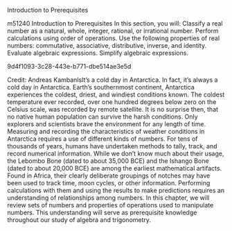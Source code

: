 Introduction to Prerequisites

  m51240
  Introduction to Prerequisites
  In this section, you will:
Classify a real number as a natural, whole, integer, rational, or irrational number.
Perform calculations using order of operations.
Use the following properties of real numbers: commutative, associative, distributive, inverse, and identity.
Evaluate algebraic expressions.
Simplify algebraic expressions.

  9d4f1093-3c28-443e-b771-dbe514ae3e5d

  

Credit: Andreas KambanlsIt’s a cold day in Antarctica. In fact, it’s always a cold day in Antarctica. Earth’s southernmost continent, Antarctica experiences the coldest, driest, and windiest conditions known. The coldest temperature ever recorded, over one hundred degrees below zero on the Celsius scale, was recorded by remote satellite. It is no surprise then, that no native human population can survive the harsh conditions. Only explorers and scientists brave the environment for any length of time.
Measuring and recording the characteristics of weather conditions in Antarctica requires a use of different kinds of numbers. For tens of thousands of years, humans have undertaken methods to tally, track, and record numerical information. While we don’t know much about their usage, the Lebombo Bone (dated to about 35,000 BCE) and the Ishango Bone (dated to about 20,000 BCE) are among the earliest mathematical artifacts. Found in Africa, their clearly deliberate groupings of notches may have been used to track time, moon cycles, or other information. Performing calculations with them and using the results to make predictions requires an understanding of relationships among numbers. In this chapter, we will review sets of numbers and properties of operations used to manipulate numbers. This understanding will serve as prerequisite knowledge throughout our study of algebra and trigonometry.
